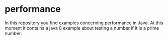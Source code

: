 # performance
In this repository you find examples concerning performance in Java.
At this moment it contains a java 8 example about testing a number if it is a prime number.
